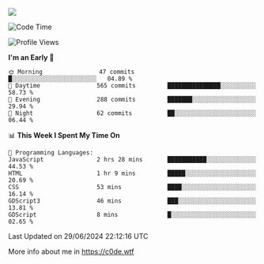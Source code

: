 <a href="https://wakatime.com"><img src="https://wakatime.com/share/@c0dezin/b7f18a7c-ab3a-40b8-8bc7-b1b7bf71f1d6.svg" /></a>

<!--START_SECTION:waka-->
![Code Time](http://img.shields.io/badge/Code%20Time-47%20hrs%2046%20mins-blue)

![Profile Views](http://img.shields.io/badge/Profile%20Views-0-blue)

**I'm an Early 🐤** 

```text
🌞 Morning                47 commits          █░░░░░░░░░░░░░░░░░░░░░░░░   04.89 % 
🌆 Daytime                565 commits         ███████████████░░░░░░░░░░   58.73 % 
🌃 Evening                288 commits         ███████░░░░░░░░░░░░░░░░░░   29.94 % 
🌙 Night                  62 commits          ██░░░░░░░░░░░░░░░░░░░░░░░   06.44 % 
```


📊 **This Week I Spent My Time On** 

```text
💬 Programming Languages: 
JavaScript               2 hrs 28 mins       ███████████░░░░░░░░░░░░░░   44.53 % 
HTML                     1 hr 9 mins         █████░░░░░░░░░░░░░░░░░░░░   20.69 % 
CSS                      53 mins             ████░░░░░░░░░░░░░░░░░░░░░   16.14 % 
GDScript3                46 mins             ███░░░░░░░░░░░░░░░░░░░░░░   13.81 % 
GDScript                 8 mins              █░░░░░░░░░░░░░░░░░░░░░░░░   02.65 % 
```


 Last Updated on 29/06/2024 22:12:16 UTC
<!--END_SECTION:waka-->

More info about me in https://c0de.wtf
